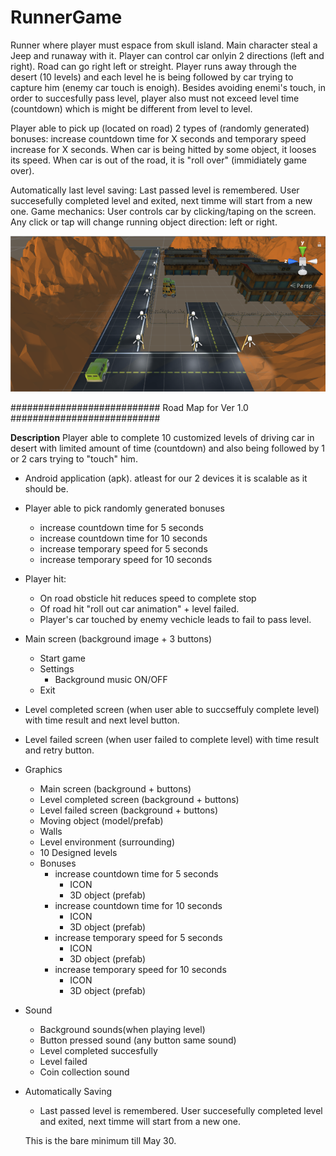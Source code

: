# RunnerGame
Runner where player must espace from skull island. Main character steal a Jeep and runaway with it. Player can control car onlyin  2 directions (left and right). Road can go right left or streight. Player runs away through the desert (10 levels) and each level he is being followed by car trying to capture him (enemy car touch is enoigh). Besides avoiding enemi's touch, in order to succesfully pass level, player also must not exceed level time (countdown) which is might be different from level to level.

Player able to pick up (located on road) 2 types of (randomly generated) bonuses: increase countdown time for X seconds and temporary speed increase for X seconds.
When car is being hitted by some object, it looses its speed. When car is out of the road, it is "roll over" (immidiately game over).

Automatically last level saving: Last passed level is remembered. User succesefully completed level and exited, next timme will start from a new one.
Game mechanics:
User controls car by clicking/taping on the screen. Any click or tap will change running object direction: left or right.


![GitHub Logo](/media/mafia_image.PNG)

###########################   Road Map for Ver 1.0    ###########################

**Description** Player able to complete 10 customized levels of driving car in desert with limited amount of time (countdown) and also being followed by 1 or 2 cars trying to "touch" him.
- Android application (apk). atleast for our 2 devices it is scalable as it should be.
- Player able to pick randomly generated bonuses
  - increase countdown time for 5 seconds
  - increase countdown time for 10 seconds
  - increase temporary speed for 5 seconds
  - increase temporary speed for 10 seconds
- Player hit:
  - On road obsticle hit reduces speed to complete stop
  - Of road hit "roll out car animation" + level failed.
  - Player's car touched by enemy vechicle leads to fail to pass level.
- Main screen (background image + 3 buttons)
  - Start game
  - Settings
    - Background music ON/OFF
  - Exit
- Level completed screen (when user able to succseffuly complete level) with time result and next level button.
- Level failed screen (when user failed to complete level) with time result and retry button.
- Graphics
  - Main screen (background + buttons)
  - Level completed screen (background + buttons)
  - Level failed screen (background + buttons)
  - Moving object (model/prefab) 
  - Walls 
  - Level environment (surrounding)
  - 10 Designed levels
  - Bonuses
    - increase countdown time for 5 seconds 
      - ICON
      - 3D object (prefab)
    - increase countdown time for 10 seconds
      - ICON
      - 3D object (prefab)
    - increase temporary speed for 5 seconds
      - ICON
      - 3D object (prefab)
    - increase temporary speed for 10 seconds
      - ICON
      - 3D object (prefab)
- Sound
  - Background sounds(when playing level)
  - Button pressed sound (any button same sound)
  - Level completed succesfully
  - Level failed
  - Coin collection sound
- Automatically Saving
  - Last passed level is remembered. User succesefully completed level and exited, next timme will start from a new one.
  
  This is the bare minimum till May 30.
